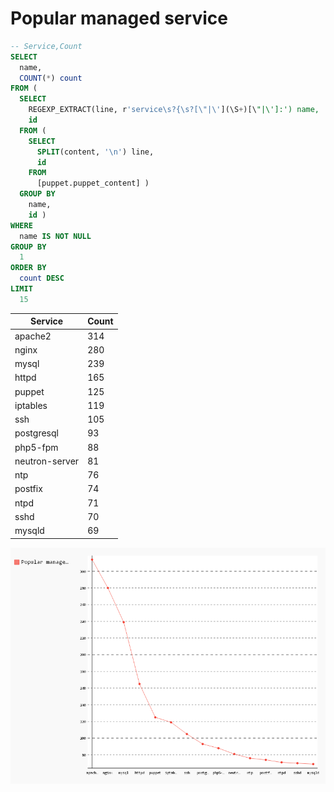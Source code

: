 # Popular managed service

```sql
-- Service,Count
SELECT
  name,
  COUNT(*) count
FROM (
  SELECT
    REGEXP_EXTRACT(line, r'service\s?{\s?[\"|\'](\S+)[\"|\']:') name,
    id
  FROM (
    SELECT
      SPLIT(content, '\n') line,
      id
    FROM
      [puppet.puppet_content] )
  GROUP BY
    name,
    id )
WHERE
  name IS NOT NULL
GROUP BY
  1
ORDER BY
  count DESC
LIMIT
  15

```

| Service        | Count |
|----------------|-------|
| apache2        | 314   |
| nginx          | 280   |
| mysql          | 239   |
| httpd          | 165   |
| puppet         | 125   |
| iptables       | 119   |
| ssh            | 105   |
| postgresql     | 93    |
| php5-fpm       | 88    |
| neutron-server | 81    |
| ntp            | 76    |
| postfix        | 74    |
| ntpd           | 71    |
| sshd           | 70    |
| mysqld         | 69    |

![Popular managed service](assets/popular-managed-service.png)